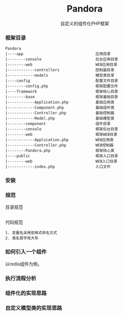<h1 align="center"> Pandora </h1>
<p align="center">自定义的组件化PHP框架</p>


### 框架目录
```
Pandora
|----app                                应用目录
|--------console                        后台应用目录
|--------web                            WEB应用目录
|------------controllers                控制器目录
|------------models                     模型类目录
|----config                             配置文件目录
|--------config.php                     框架配置文件
|----framework                          框架核心目录
|--------base                           框架基础目录
|------------Application.php            基础应用类
|------------Component.php              基础组件类
|------------Controller.php             基础控制器
|------------Model.php                  基础模型类
|--------component                      组件目录
|--------console                        框架后台目录
|--------web                            框架WEB目录
|------------Application.php            WEB应用类
|------------Controller.php             WEB控制器
|--------Pandora.php                    框架核心类
|----public                             框架入口目录
|--------web                            WEB入口目录
|------------index.php                  入口文件
```

### 安装

### 规范
目录规范
```

```
代码规范
```
1. 变量名采用驼峰式命名方式
2. 类名首字母大写
```

### 如何引入一个组件
以redis组件为例。

### 执行流程分析

### 组件化的实现思路

### 自定义模型类的实现思路




